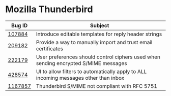 # Mozilla Thunderbird

| Bug ID | Subject |
|--------|---------|
|[107884](https://bugzilla.mozilla.org/show_bug.cgi?id=107884)|Introduce editable templates for reply header strings|
|[209182](https://bugzilla.mozilla.org/show_bug.cgi?id=209182)|Provide a way to manually import and trust email certificates|
|[222179](https://bugzilla.mozilla.org/show_bug.cgi?id=222179)|User preferences should control ciphers used when sending encrypted S/MIME messages|
|[428574](https://bugzilla.mozilla.org/show_bug.cgi?id=428574)|UI to allow filters to automatically apply to ALL incoming messages other than inbox|
|[1167857](https://bugzilla.mozilla.org/show_bug.cgi?id=1167857)|Thunderbird S/MIME not compliant with RFC 5751|
